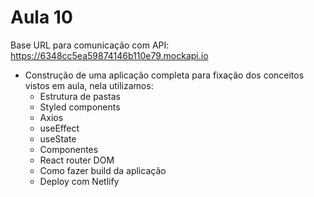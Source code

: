 # Aula 10

Base URL para comunicação com API: https://6348cc5ea59874146b110e79.mockapi.io

- Construção de uma aplicação completa para fixação dos conceitos vistos em aula, nela utilizamos:
  - Estrutura de pastas
  - Styled components
  - Axios
  - useEffect
  - useState
  - Componentes
  - React router DOM
  - Como fazer build da aplicação
  - Deploy com Netlify
